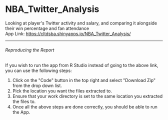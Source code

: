 # NBA_Twitter_Analysis
Looking at player's Twitter activity and salary, and comparing it alongside their win percentage and fan attendance 
<br>
App Link: https://cltdsba.shinyapps.io/NBA_Twitter_Analysis/

<hr>

<h6> Reproducing the Report </h6>

If you wish to run the app from R Studio instead of going to the above link, you can use the following steps: 
<ol>
<li> Click on the "Code" button in the top right and select "Download Zip" from the drop down list. </li>
<li> Pick the location you want the files extracted to. </li>
<li> Ensure that your work directory is set to the same location you extracted the files to. </li>
<li> Once all the above steps are done correctly, you should be able to run the App. </li>
</ol>

